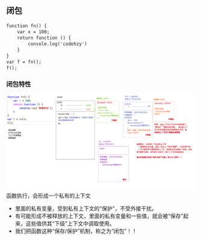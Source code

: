 ## 闭包
```JS
function fn() {
    var x = 100;
    return function () {
        console.log('codehzy')
    }
}
var f = fn();
f();
```
### 闭包特性
![](./assets/03_函数的底层处理机制/closure.png)
函数执行，会形成一个私有的上下文
+ 里面的私有变量，受到私有上下文的“保护”，不受外接干扰。
+ 有可能形成不被释放的上下文，里面的私有变量和一些值，就会被“保存”起来，这些值供其“下级”上下文中调取使用。
+ 我们把函数这种“保存/保护”机制，称之为“闭包”！！
